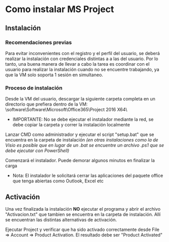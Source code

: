# Como instalar MS Project

## Instalación

### Recomendaciones previas

Para evitar inconvenientes con el registro y el perfil del usuario, se deberá realizar la instalación con credenciales distintas a a las del usuario.
Por lo tanto, una buena manera de llevar a cabo la tarea es coordinar con el usuario para realizar la instalación cuando no se encuentre trabajando, ya que la VM solo soporta 1 sesión en simultaneo.

### Proceso de instalación
Desde la VM del usuario, descargar la siguiente carpeta completa en un directorio que prefiera dentro de la VM:
\\software\Software\Microsoft\Office365\Project 2016 X64\

* IMPORTANTE: No se debe ejecutar el instalador mediante la red, se debe copiar la carpeta y correr la instalación localmente

Lanzar CMD como administrador y ejecutar el script "setup.bat" que se encuentra en la carpeta de instalación *(en otras instalaciones como la de Visio es posible que en lugar de un .bat se encuentre un archivo .ps1 que se debe ejecutar con PowerShell)*

Comenzará el instalador. Puede demorar algunos minutos en finalizar la carga
* Nota: El instalador le solicitará cerrar las aplicaciones del paquete office que tenga abiertas como Outlook, Excel etc

## Activación
Una vez finalizada la instalación **NO** ejecutar el programa y abrir el archivo "Activacion.txt" que tambien se encuentra en la carpeta de instalación. Allí se encuentran las distintas alternativas de activación.

Ejecutar Project y verificar que ha sido activado correctamente desde File => Account => Product Activation. El resultado debe ser "Product Activated"